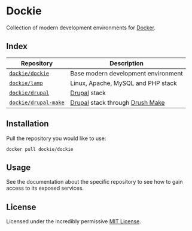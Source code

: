 # Dockie

Collection of modern development environments for [Docker](http://docker.io).

## Index

Repository                                       | Description
-------------------------------------------------|------------
[`dockie/dockie`](dockie)          | Base modern development environment
[`dockie/lamp`](lamp)              | Linux, Apache, MySQL and PHP stack
[`dockie/drupal`](drupal)          | [Drupal](http://docpad.org) stack
[`dockie/drupal-make`](drupal-make)| [Drupal](http://docpad.org) stack through [Drush Make](https://github.com/drush-ops/drush/blob/master/docs/make.txt)


## Installation

Pull the repository you would like to use:

    docker pull dockie/dockie


## Usage

See the documentation about the specific repository to see how to gain access to
its exposed services.


## License

Licensed under the incredibly permissive [MIT License](LICENSE.md).
